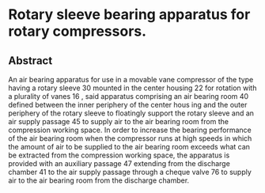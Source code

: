 # Rotary sleeve bearing apparatus for rotary compressors.

## Abstract
An air bearing apparatus for use in a movable vane compressor of the type having a rotary sleeve 30 mounted in the center housing 22 for rotation with a plurality of vanes 16 , said apparatus comprising an air bearing room 40 defined between the inner periphery of the center hous ing and the outer periphery of the rotary sleeve to floatingly support the rotary sleeve and an air supply passage 45 to supply air to the air bearing room from the compression working space. In order to increase the bearing performance of the air bearing room when the compressor runs at high speeds in which the amount of air to be supplied to the air bearing room exceeds what can be extracted from the compression working space, the apparatus is provided with an auxiliary passage 47 extending from the discharge chamber 41 to the air supply passage through a cheque valve 76 to supply air to the air bearing room from the discharge chamber.